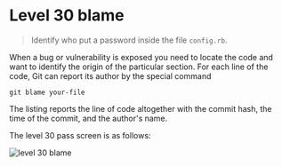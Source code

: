 
# Level 30 blame

> Identify who put a password inside the file `config.rb`.

When a bug or vulnerability is exposed you need to locate the code and want to
identify the origin of the particular section. For each line of the code, Git
can report its author by the special command

```shell
git blame your-file
```

The listing reports the line of code altogether with the commit hash, the time
of the commit, and the author's name.

The level 30 pass screen is as follows:

![level 30 blame](images/level-30-blame.png)
